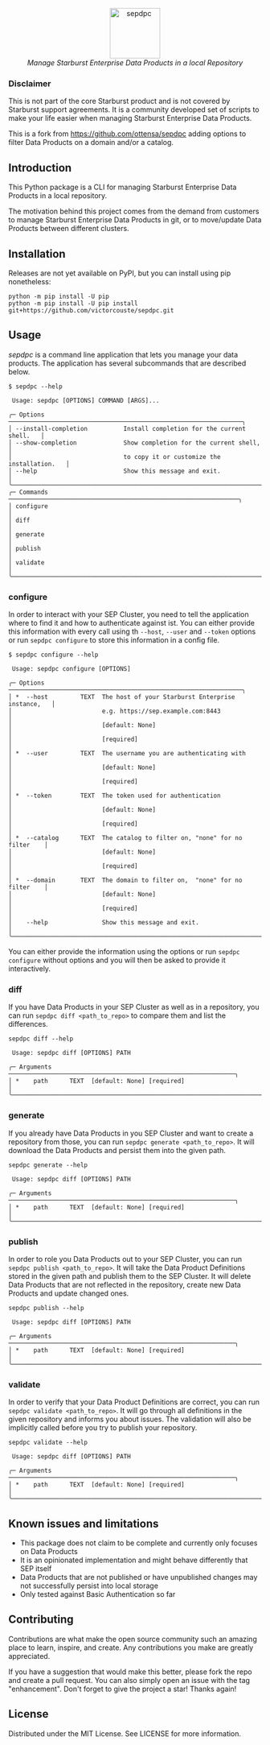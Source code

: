 <p align="center">
    <img height="100" alt="sepdpc" src="https://github.com/ottensa/sepdpc/blob/main/docs/logo.png?raw=true" />
    <br>
    <i align="center">Manage Starburst Enterprise Data Products in a local Repository</i>
</p>

### Disclaimer
This is not part of the core Starburst product and is not covered by Starburst support agreements. 
It is a community developed set of scripts to make your life easier when managing Starburst Enterprise  Data Products.

This is a fork from https://github.com/ottensa/sepdpc adding options to filter Data Products on a domain and/or a catalog.

## Introduction
This Python package is a CLI for managing Starburst Enterprise Data Products in a local repository.

The motivation behind this project comes from the demand from customers to manage Starburst Enterprise Data Products in git, or to move/update Data Products between different clusters.

## Installation
Releases are not yet available on PyPI, but you can install using pip nonetheless:

```shell
python -m pip install -U pip
python -m pip install -U pip install git+https://github.com/victorcouste/sepdpc.git
```

## Usage
*sepdpc* is a command line application that lets you manage your data products. 
The application has several subcommands that are described below.

```shell
$ sepdpc --help
                                                                                                                        
 Usage: sepdpc [OPTIONS] COMMAND [ARGS]...                                                                              
                                                                                                                        
╭─ Options ─────────────────────────────────────────────────────────────────╮
│ --install-completion          Install completion for the current shell.   │
│ --show-completion             Show completion for the current shell,      │
│                               to copy it or customize the installation.   │
│ --help                        Show this message and exit.                 │
╰───────────────────────────────────────────────────────────────────────────╯
╭─ Commands ────────────────────────────────────────────────────────────────╮
│ configure                                                                 │
│ diff                                                                      │
│ generate                                                                  │
│ publish                                                                   │
│ validate                                                                  │
╰───────────────────────────────────────────────────────────────────────────╯
```

### configure
In order to interact with your SEP Cluster, you need to tell the application where to find it and how to authenticate against ist.
You can either provide this information with every call using th `--host`, `--user` and `--token` options or run `sepdpc configure` to store this information in a config file.

```shell
$ sepdpc configure --help
                                                                                                                        
 Usage: sepdpc configure [OPTIONS]                                                                                      
                                                                                                                        
╭─ Options ─────────────────────────────────────────────────────────────────╮
│ *  --host         TEXT  The host of your Starburst Enterprise instance,   │
│                         e.g. https://sep.example.com:8443                 │
│                         [default: None]                                   │
│                         [required]                                        │
│ *  --user         TEXT  The username you are authenticating with          │ 
│                         [default: None]                                   │
│                         [required]                                        │
│ *  --token        TEXT  The token used for authentication                 │
│                         [default: None]                                   │
│                         [required]                                        │
│ *  --catalog      TEXT  The catalog to filter on, "none" for no filter    │ 
│                         [default: None]                                   │
│                         [required]                                        │
│ *  --domain       TEXT  The domain to filter on,  "none" for no filter    │
│                         [default: None]                                   │
│                         [required]                                        │
│    --help               Show this message and exit.                       │
╰───────────────────────────────────────────────────────────────────────────╯
```

You can either provide the information using the options or run `sepdpc configure` without options and you will then be asked to provide it interactively.

### diff
If you have Data Products in your SEP Cluster as well as in a repository, you can run `sepdpc diff <path_to_repo>` to compare them and list the differences.

```shell
sepdpc diff --help     
                                                                                                                        
 Usage: sepdpc diff [OPTIONS] PATH                                                                                      
                                                                                                                        
╭─ Arguments ───────────────────────────────────────────────────────────────╮
│ *    path      TEXT  [default: None] [required]                           │
╰───────────────────────────────────────────────────────────────────────────╯
```

### generate
If you already have Data Products in you SEP Cluster and want to create a repository from those, you can run `sepdpc generate <path_to_repo>`.
It will download the Data Products and persist them into the given path.

```shell
sepdpc generate --help     
                                                                                                                        
 Usage: sepdpc diff [OPTIONS] PATH                                                                                      
                                                                                                                        
╭─ Arguments ───────────────────────────────────────────────────────────────╮
│ *    path      TEXT  [default: None] [required]                           │
╰───────────────────────────────────────────────────────────────────────────╯
```

### publish
In order to role you Data Products out to your SEP Cluster, you can run `sepdpc publish <path_to_repo>`.
It will take the Data Product Definitions stored in the given path and publish them to the SEP Cluster.
It will delete Data Products that are not reflected in the repository, create new Data Products and update changed ones.

```shell
sepdpc publish --help     
                                                                                                                        
 Usage: sepdpc diff [OPTIONS] PATH                                                                                      
                                                                                                                        
╭─ Arguments ───────────────────────────────────────────────────────────────╮
│ *    path      TEXT  [default: None] [required]                           │
╰───────────────────────────────────────────────────────────────────────────╯
```

### validate
In order to verify that your Data Product Definitions are correct, you can run `sepdpc validate <path_to_repo>`.
It will go through all definitions in the given repository and informs you about issues.
The validation will also be implicitly called before you try to publish your repository.

```shell
sepdpc validate --help     
                                                                                                                        
 Usage: sepdpc diff [OPTIONS] PATH                                                                                      
                                                                                                                        
╭─ Arguments ───────────────────────────────────────────────────────────────╮
│ *    path      TEXT  [default: None] [required]                           │
╰───────────────────────────────────────────────────────────────────────────╯
```

## Known issues and limitations
- This package does not claim to be complete and currently only focuses on Data Products
- It is an opinionated implementation and might behave differently that SEP itself
- Data Products that are not published or have unpublished changes may not successfully persist into local storage
- Only tested against Basic Authentication so far

## Contributing
Contributions are what make the open source community such an amazing place to learn, inspire, and create. 
Any contributions you make are greatly appreciated.

If you have a suggestion that would make this better, please fork the repo and create a pull request. 
You can also simply open an issue with the tag "enhancement". 
Don't forget to give the project a star! Thanks again!

## License
Distributed under the MIT License. See LICENSE for more information.
